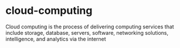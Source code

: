 # cloud-computing
Cloud computing is the process of delivering computing services that include storage, database, servers, software, networking solutions, intelligence, and analytics via the internet
